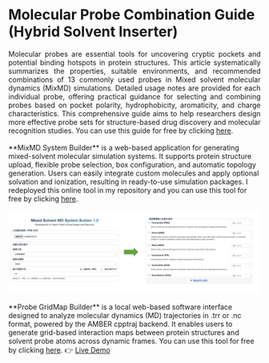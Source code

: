 # Molecular Probe Combination Guide (Hybrid Solvent Inserter)
<div style="text-align: justify"> Molecular probes are essential tools for uncovering cryptic pockets and potential binding hotspots in protein structures. This article systematically summarizes the properties, suitable environments, and recommended combinations of 13 commonly used probes in Mixed solvent molecular dynamics (MixMD) simulations. Detailed usage notes are provided for each individual probe, offering practical guidance for selecting and combining probes based on pocket polarity, hydrophobicity, aromaticity, and charge characteristics. This comprehensive guide aims to help researchers design more effective probe sets for structure-based drug discovery and molecular recognition studies. You can use this guide for free by clicking <a href="https://sean28.github.io/MixMD/">here</a>.</div>
<div style="text-align: justify"> <br> </div>
**MixMD System Builder** is a web-based application for generating mixed-solvent molecular simulation systems. It supports protein structure upload, flexible probe selection, box configuration, and automatic topology generation. Users can easily integrate custom molecules and apply optional solvation and ionization, resulting in ready-to-use simulation packages. I redeployed this online tool in my repository and you can use this tool for free by clicking <a href="https://skvohekthzsp.ap-southeast-1.clawcloudrun.com">here</a>.
<div style="text-align: justify"> <br> </div>
<img src="https://raw.githubusercontent.com/sean28/MixMD/main/MixMD-Builder.png">
<div style="text-align: justify"> <br> </div>
**Probe GridMap Builder** is a local web-based software interface designed to analyze molecular dynamics (MD) trajectories in .trr or .nc format, powered by the AMBER cpptraj backend. It enables users to generate grid-based interaction maps between protein structures and solvent probe atoms across dynamic frames. You can use this tool for free by clicking <a href="https://drive.google.com/file/d/14x89Ehda61HUxoY_bQcPqJhTKsd0Zd6R/view?usp=sharing">here</a>. 👉 <a href="https://sean28.github.io/MixMD/probe_gridmap_ui.html">Live Demo</a>

